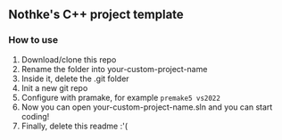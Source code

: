 ## Nothke's C++ project template

### How to use

1. Download/clone this repo
2. Rename the folder into your-custom-project-name
3. Inside it, delete the .git folder
4. Init a new git repo
5. Configure with pramake, for example `premake5 vs2022`
6. Now you can open your-custom-project-name.sln and you can start coding!
7. Finally, delete this readme :'(